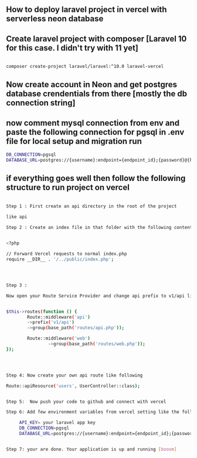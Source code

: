 ## How to deploy laravel project in vercel with serverless neon database


## Create laravel project with composer [Laravel 10 for this case. I didn't try with 11 yet]

```bash

composer create-project laravel/laravel:^10.0 laravel-vercel

```

## Now create account in Neon and get postgres database crendentials from there [mostly the db connection string]


## now comment mysql connection from env and paste the following connection for pgsql in .env file for local setup and migration run 


```bash
DB_CONNECTION=pgsql
DATABASE_URL=postgres://{username}:endpoint={endpoint_id};{password}@{hostname}/{databasename}?sslmode=require

```


## if everything goes well then follow the following structure to run project on vercel

```bash

Step 1 : First create an api directory in the root of the project

like api
    
Step 2 : Create an index file in that folder with the following content 


<?php

// Forward Vercel requests to normal index.php
require __DIR__ . '/../public/index.php';




Step 3 : 

Now open your Route Service Provider and change api prefix to v1/api like the following:


$this->routes(function () {
        Route::middleware('api')
        ->prefix('v1/api')
        ->group(base_path('routes/api.php'));

        Route::middleware('web')
                ->group(base_path('routes/web.php'));
});




Step 4: Now create your own api route like following

Route::apiResource('users', UserController::class);


Step 5:  Now push your code to github and connect with vercel

Step 6: Add few environment variables from vercel setting like the following:

     API_KEY= your laravel app key
     DB_CONNECTION=pgsql
     DATABASE_URL=postgres://{username}:endpoint={endpoint_id};{password}@{hostname}/{databasename}?sslmode=require


Step 7: your are done. Your application is up and running [booom]

```



